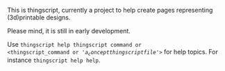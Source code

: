 This is thingscript, currently a project to help create pages representing
(3d)printable designs.

Please mind, it is still in early development.

Use <code>thingscript help thingscript command or <thingscript_command or '$a_concept thingscript file$'></code>
for help topics. For instance `thingscript help help`.

